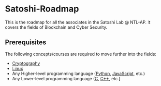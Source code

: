 # Satoshi-Roadmap
This is the roadmap for all the associates in the Satoshi Lab @ NTL-AP. It covers the fields of Blockchain and Cyber Security.

## Prerequisites
The following concepts/courses are required to move further into the fields:
* [Cryptography](https://www.coursera.org/learn/crypto)
* [Linux](https://www.edx.org/course/introduction-to-linux)
* Any Higher-level programming language ([Python](https://docs.python.org/3/tutorial/), [JavaScript](https://learn.freecodecamp.org/javascript-algorithms-and-data-structures/basic-javascript), etc.)
* Any Lower-level programming language ([C](https://www.learn-c.org/), [C++](https://www.learncpp.com/), etc.]
